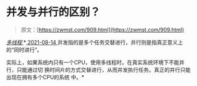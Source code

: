 <!--yml
category: 未分类
date: 0001-01-01 00:00:00
--->

# 并发与并行的区别？

> 原文：[https://zwmst.com/909.html](https://zwmst.com/909.html)

   [ *多线程* ](https://zwmst.com/%e5%a4%9a%e7%ba%bf%e7%a8%8b)*[ <time datetime="2021-08-14T09:33:50+08:00"> 2021-08-14 </time> ](https://zwmst.com/909.html)  并发指的是多个任务交替进行，并行则是指真正意义上的“同时进行”。

实际上，如果系统内只有一个CPU，使用多线程时，在真实系统环境下不能并行，只能通过切 换时间片的方式交替进行，从而并发执行任务。真正的并行只能出现在拥有多个CPU的系统 中。*